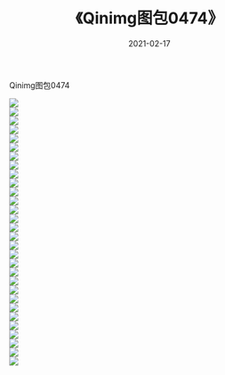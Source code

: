 ﻿---
layout: post
title:  《Qinimg图包0474》
date:   2021-02-17
img: http://imgx.orgx.ga/Qinimg图包/Qinimg图包0474/000.jpg
categories: [美女, 清纯, 唯美]
---

Qinimg图包0474

 ![](http://imgx.orgx.ga/Qinimg图包/Qinimg图包0474/001.jpg) <br>![](http://imgx.orgx.ga/Qinimg图包/Qinimg图包0474/002.jpg) <br>![](http://imgx.orgx.ga/Qinimg图包/Qinimg图包0474/003.jpg) <br>![](http://imgx.orgx.ga/Qinimg图包/Qinimg图包0474/004.jpg) <br>![](http://imgx.orgx.ga/Qinimg图包/Qinimg图包0474/005.jpg) <br>![](http://imgx.orgx.ga/Qinimg图包/Qinimg图包0474/006.jpg) <br>![](http://imgx.orgx.ga/Qinimg图包/Qinimg图包0474/007.jpg) <br>![](http://imgx.orgx.ga/Qinimg图包/Qinimg图包0474/008.jpg) <br>![](http://imgx.orgx.ga/Qinimg图包/Qinimg图包0474/009.jpg) <br>![](http://imgx.orgx.ga/Qinimg图包/Qinimg图包0474/010.jpg) <br>![](http://imgx.orgx.ga/Qinimg图包/Qinimg图包0474/011.jpg) <br>![](http://imgx.orgx.ga/Qinimg图包/Qinimg图包0474/012.jpg) <br>![](http://imgx.orgx.ga/Qinimg图包/Qinimg图包0474/013.jpg) <br>![](http://imgx.orgx.ga/Qinimg图包/Qinimg图包0474/014.jpg) <br>![](http://imgx.orgx.ga/Qinimg图包/Qinimg图包0474/015.jpg) <br>![](http://imgx.orgx.ga/Qinimg图包/Qinimg图包0474/016.jpg) <br>![](http://imgx.orgx.ga/Qinimg图包/Qinimg图包0474/017.jpg) <br>![](http://imgx.orgx.ga/Qinimg图包/Qinimg图包0474/018.jpg) <br>![](http://imgx.orgx.ga/Qinimg图包/Qinimg图包0474/019.jpg) <br>![](http://imgx.orgx.ga/Qinimg图包/Qinimg图包0474/020.jpg) <br>![](http://imgx.orgx.ga/Qinimg图包/Qinimg图包0474/021.jpg) <br>![](http://imgx.orgx.ga/Qinimg图包/Qinimg图包0474/022.jpg) <br>![](http://imgx.orgx.ga/Qinimg图包/Qinimg图包0474/023.jpg) <br>![](http://imgx.orgx.ga/Qinimg图包/Qinimg图包0474/024.jpg) <br>![](http://imgx.orgx.ga/Qinimg图包/Qinimg图包0474/025.jpg) <br>![](http://imgx.orgx.ga/Qinimg图包/Qinimg图包0474/026.jpg) <br>![](http://imgx.orgx.ga/Qinimg图包/Qinimg图包0474/027.jpg) <br>![](http://imgx.orgx.ga/Qinimg图包/Qinimg图包0474/028.jpg) <br>![](http://imgx.orgx.ga/Qinimg图包/Qinimg图包0474/029.jpg) <br>![](http://imgx.orgx.ga/Qinimg图包/Qinimg图包0474/030.jpg) <br>